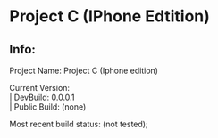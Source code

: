 # Project C (IPhone Edtition)

## Info: 
Project Name: Project C (Iphone edition) <br>

Current Version: <br>
 | DevBuild: 0.0.0.1 <br>
 | Public Build: (none) <br>

Most recent build status: (not tested);
